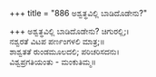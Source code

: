 +++
title = "886 ಅಶ್ವತ್ಥವಿಲ್ಲಿ ಬಾಡಿದೊಡೇನು?"

+++
ಅಶ್ವತ್ಥವಿಲ್ಲಿ ಬಾಡಿದೊಡೇನು? ಚಿಗುರಲ್ಲಿ;।  
ನಶ್ವರತೆ ವಿಟಪ ಪರ್ಣಂಗಳಲಿ ಮಾತ್ರ;॥  
ಶಾಶ್ವತತೆ ರುಂಡಮೂಲದಲಿ; ಪರಿಚರಿಸದನು।  
ವಿಶ್ವಪ್ರಗತಿಯಂತು - ಮಂಕುತಿಮ್ಮ॥  
